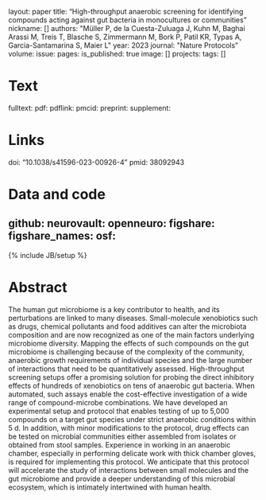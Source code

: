 layout: paper
title: “High-throughput anaerobic screening for identifying compounds acting against gut bacteria in monocultures or communities”
nickname: []
authors: "Müller P, de la Cuesta-Zuluaga J, Kuhn M, Baghai Arassi M, Treis T, Blasche S, Zimmermann M, Bork P, Patil KR, Typas A, Garcia-Santamarina S, Maier L"
year: 2023
journal: "Nature Protocols"
volume: 
issue: 
pages:
is_published: true
image: []
projects:
tags: []
# Text
fulltext:
pdf:
pdflink:
pmcid: 
preprint:
supplement:
# Links
doi: “10.1038/s41596-023-00926-4”
pmid: 38092943
# Data and code
github:
neurovault:
openneuro:
figshare:
figshare_names:
osf:
---
{% include JB/setup %}
# Abstract
The human gut microbiome is a key contributor to health, and its perturbations are linked to many diseases. Small-molecule xenobiotics such as drugs, chemical pollutants and food additives can alter the microbiota composition and are now recognized as one of the main factors underlying microbiome diversity. Mapping the effects of such compounds on the gut microbiome is challenging because of the complexity of the community, anaerobic growth requirements of individual species and the large number of interactions that need to be quantitatively assessed. High-throughput screening setups offer a promising solution for probing the direct inhibitory effects of hundreds of xenobiotics on tens of anaerobic gut bacteria. When automated, such assays enable the cost-effective investigation of a wide range of compound-microbe combinations. We have developed an experimental setup and protocol that enables testing of up to 5,000 compounds on a target gut species under strict anaerobic conditions within 5 d. In addition, with minor modifications to the protocol, drug effects can be tested on microbial communities either assembled from isolates or obtained from stool samples. Experience in working in an anaerobic chamber, especially in performing delicate work with thick chamber gloves, is required for implementing this protocol. We anticipate that this protocol will accelerate the study of interactions between small molecules and the gut microbiome and provide a deeper understanding of this microbial ecosystem, which is intimately intertwined with human health.